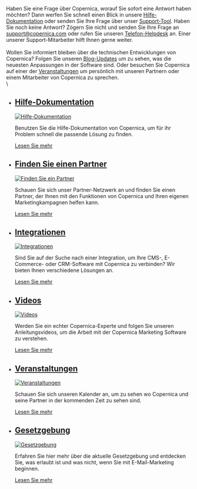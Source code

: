Haben Sie eine Frage über Copernica, worauf Sie sofort eine Antwort
haben möchten? Dann werfen Sie schnell einen Blick in unsere
[Hilfe-Dokumentation](./help-documentation.md "Hilfe-Dokumentation")
oder senden Sie Ihre Frage über unser
[Support-Tool](./support-tool.md "Unterstützung Tool").
Haben Sie noch keine Antwort? Zögern Sie nicht und senden Sie Ihre Frage
an
[support@copernica.com](mailto:support@copernica.com "support@copernica.com")
oder rufen Sie unseren
[Telefon-Helpdesk](./telephone-helpdesk.md "Telefonischen Helpdesk")
an. Einer unserer Support-Mitarbeiter hilft Ihnen gerne weiter. \
 \
 Wollen Sie informiert bleiben über die technischen Entwicklungen von
Copernica? Folgen Sie unseren
[Blog-Updates](https://www.copernica.com/de/blog "Produkt Updates") um
zu sehen, was die neuesten Anpassungen in der Software sind. Oder
besuchen Sie Copernica auf einer der
[Veranstaltungen](./events.md "Veranstaltungen")
um persönlich mit unseren Partnern oder einem Mitarbeiter von Copernica
zu sprechen. \
 \

-   [Hilfe-Dokumentation](./help-documentation.md "Hilfe-Dokumentation")
    ----------------------------------------------------------------------------------------------------

    [![Hilfe-Dokumentation](Copernicacom/en-support-helpdocumentation.png "Hilfe-Dokumentation")](./help-documentation.md)

    Benutzen Sie die Hilfe-Dokumentation von Copernica, um für ihr
    Problem schnell die passende Lösung zu finden.

    [Lesen Sie
    mehr](./help-documentation.md "Hilfe-Dokumentation")

-   [Finden Sie einen Partner](http://www.copernica.com/de/support/finden-sie-einen-partner "Finden Sie ein Partner")
    -----------------------------------------------------------------------------------------------------------------

    [![Finden Sie ein
    Partner](Copernicacom/en-support-find-a-partner.png "Finden Sie ein Partner")](http://www.copernica.com/de/support/finden-sie-einen-partner)

    Schauen Sie sich unser Partner-Netzwerk an und finden Sie einen
    Partner, der Ihnen mit den Funktionen von Copernica und Ihren
    eigenen Marketingkampagnen helfen kann.

    [Lesen Sie
    mehr](http://www.copernica.com/de/support/finden-sie-einen-partner "Finden Sie ein Partner")

-   [Integrationen](./integrations.md "Integrationen")
    ----------------------------------------------------------------------------------

    [![Integrationen](Copernicacom/nl-support-integrations.png "Integrationen")](./integrations.md)

    Sind Sie auf der Suche nach einer Integration, um Ihre CMS-,
    E-Commerce- oder CRM-Software mit Copernica zu verbinden? Wir bieten
    Ihnen verschiedene Lösungen an.

    [Lesen Sie mehr](./integrations.md "Integrationen")

-   [Videos](./video-tutorials.md "Videos")
    -------------------------------------------------------------

    [![Videos](Copernicacom/nl-support-video-tutorials.png "Videos")](./video-tutorials.md)

    Werden Sie ein echter Copernica-Experte und folgen Sie unseren
    Anleitungsvideos, um die Arbeit mit der Copernica Marketing Software
    zu verstehen.

    [Lesen Sie mehr](./video-tutorials.md "Videos")

-   [Veranstaltungen](./events.md "Veranstaltungen")
    ----------------------------------------------------------------------------------------

    [![Veranstaltungen](Copernicacom/nl-support-events.png "Veranstaltungen")](./events.md)

    Schauen Sie sich unseren Kalender an, um zu sehen wo Copernica und
    seine Partner in der kommenden Zeit zu sehen sind.

    [Lesen Sie mehr](./events.md "Veranstaltungen")

-   [Gesetzgebung](./legislation.md "Gesetzgebung")
    -------------------------------------------------------------------------------

    [![Gesetzgebung](Copernicacom/nl-support-legislation.png "Gesetzgebung")](./legislation.md)

    Erfahren Sie hier mehr über die aktuelle Gesetzgebung und entdecken
    Sie, was erlaubt ist und was nicht, wenn Sie mit E-Mail-Marketing
    beginnen.

    [Lesen Sie mehr](./legislation.md "Gesetzgebung")
